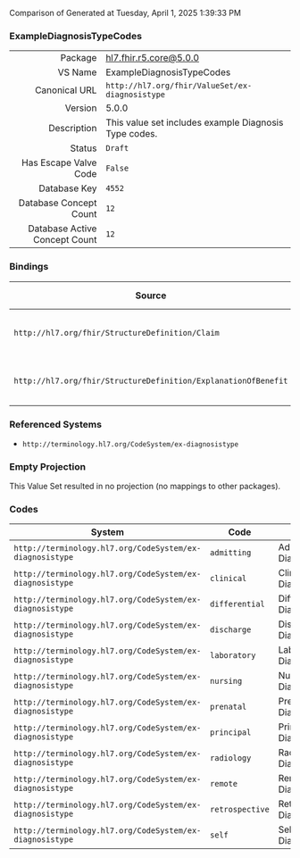 Comparison of 
Generated at Tuesday, April 1, 2025 1:39:33 PM

### ExampleDiagnosisTypeCodes

|      |     |
| ---: | --- |
| Package | hl7.fhir.r5.core@5.0.0 |
| VS Name | ExampleDiagnosisTypeCodes |
| Canonical URL | `http://hl7.org/fhir/ValueSet/ex-diagnosistype` |
| Version | 5.0.0 |
| Description | This value set includes example Diagnosis Type codes. |
| Status | `Draft` |
| Has Escape Valve Code | `False` |
| Database Key | `4552` |
| Database Concept Count | `12` |
| Database Active Concept Count | `12` |
### Bindings

| Source | Element | Binding | Strength | Element Short |
| ------ | ------- | ------- | -------- | ------------- |
| `http://hl7.org/fhir/StructureDefinition/Claim` | `Claim.diagnosis.type` | `http://hl7.org/fhir/ValueSet/ex-diagnosistype` | `Example` | Timing or nature of the diagnosis |
| `http://hl7.org/fhir/StructureDefinition/ExplanationOfBenefit` | `ExplanationOfBenefit.diagnosis.type` | `http://hl7.org/fhir/ValueSet/ex-diagnosistype` | `Example` | Timing or nature of the diagnosis |

### Referenced Systems

* `http://terminology.hl7.org/CodeSystem/ex-diagnosistype`
### Empty Projection

This Value Set resulted in no projection (no mappings to other packages).

### Codes

| System | Code | Display |
| ------ | ---- | ------- |
| `http://terminology.hl7.org/CodeSystem/ex-diagnosistype` | `admitting` | Admitting Diagnosis |
| `http://terminology.hl7.org/CodeSystem/ex-diagnosistype` | `clinical` | Clinical Diagnosis |
| `http://terminology.hl7.org/CodeSystem/ex-diagnosistype` | `differential` | Differential Diagnosis |
| `http://terminology.hl7.org/CodeSystem/ex-diagnosistype` | `discharge` | Discharge Diagnosis |
| `http://terminology.hl7.org/CodeSystem/ex-diagnosistype` | `laboratory` | Laboratory Diagnosis |
| `http://terminology.hl7.org/CodeSystem/ex-diagnosistype` | `nursing` | Nursing Diagnosis |
| `http://terminology.hl7.org/CodeSystem/ex-diagnosistype` | `prenatal` | Prenatal Diagnosis |
| `http://terminology.hl7.org/CodeSystem/ex-diagnosistype` | `principal` | Principal Diagnosis |
| `http://terminology.hl7.org/CodeSystem/ex-diagnosistype` | `radiology` | Radiology Diagnosis |
| `http://terminology.hl7.org/CodeSystem/ex-diagnosistype` | `remote` | Remote Diagnosis |
| `http://terminology.hl7.org/CodeSystem/ex-diagnosistype` | `retrospective` | Retrospective Diagnosis |
| `http://terminology.hl7.org/CodeSystem/ex-diagnosistype` | `self` | Self Diagnosis |
